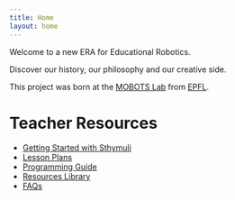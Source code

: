 ```yaml
---
title: Home
layout: home
---
```


Welcome to a new ERA for Educational Robotics.

Discover our history, our philosophy and our creative side.

This project was born at the [MOBOTS Lab] from [EPFL].


# Teacher Resources

- [Getting Started with Sthymuli](getting-started.md)
- [Lesson Plans](lesson-plans.md)
- [Programming Guide](programming-guide.md)
- [Resources Library](resources-library.md)
- [FAQs](faq.md)



[MOBOTS Lab]: https://www.epfl.ch/labs/mobots/
[EPFL]: https://www.epfl.ch/en/